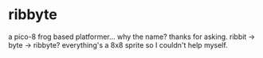 # ribbyte
a pico-8 frog based platformer... why the name? thanks for asking. ribbit -> byte -> ribbyte? everything's a 8x8 sprite so I couldn't help myself.
